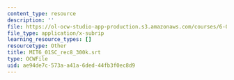 ```yaml
---
content_type: resource
description: ''
file: https://ol-ocw-studio-app-production.s3.amazonaws.com/courses/6-01sc-introduction-to-electrical-engineering-and-computer-science-i-spring-2011/ae94de7c573aa41a6ded44fb3f0ec8d9_MIT6_01SC_rec8_300k.srt
file_type: application/x-subrip
learning_resource_types: []
resourcetype: Other
title: MIT6_01SC_rec8_300k.srt
type: OCWFile
uid: ae94de7c-573a-a41a-6ded-44fb3f0ec8d9
---
```


